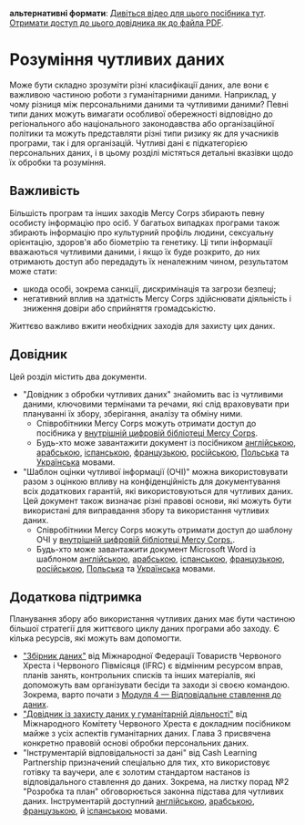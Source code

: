 **альтернативні формати**: [Дивіться відео для цього посібника тут](https://youtu.be/RrHIw10VW4I). [Отримати доступ до цього довідника як до файла PDF](https://dldocs.mercycorps.org/DPPSensitiveDataGuideUA.pdf).

# Розуміння чутливих даних
Може бути складно зрозуміти різні класифікації даних, але вони є важливою частиною роботи з гуманітарними даними. Наприклад, у чому різниця між персональними даними та чутливими даними? Певні типи даних можуть вимагати особливої обережності відповідно до регіонального або національного законодавства або організаційної політики та можуть представляти різні типи ризику як для учасників програми, так і для організацій. Чутливі дані є підкатегорією персональних даних, і в цьому розділі містяться детальні вказівки щодо їх обробки та розуміння.

## Важливість
Більшість програм та інших заходів Mercy Corps збирають певну особисту інформацію про осіб. У багатьох випадках програми також збирають інформацію про культурний профіль людини, сексуальну орієнтацію, здоров'я або біометрію та генетику. Ці типи інформації вважаються чутливими даними, і якщо їх буде розкрито, до них отримають доступ або передадуть їх неналежним чином, результатом може стати:
- шкода особі, зокрема санкції, дискримінація та загрози безпеці;
- негативний вплив на здатність Mercy Corps здійснювати діяльність і зниження довіри або сприйняття громадськістю.

Життєво важливо вжити необхідних заходів для захисту цих даних.

## Довідник
Цей розділ містить два документи.
- "Довідник з обробки чутливих даних" знайомить вас із чутливими даними, ключовими термінами та речами, які
слід враховувати при плануванні їх збору, зберігання, аналізу та обміну ними.
  - Співробітники Mercy Corps можуть отримати доступ до посібника у [внутрішній цифровій бібліотеці Mercy Corps](https://library.mercycorps.org/record/39242).
  - Будь-хто може завантажити документ із посібником [англійською](https://dldocs.mercycorps.org/SensitiveDataProcessingGuidance.pdf), [арабською](https://dldocs.mercycorps.org/SensitiveDataGuidance-AR.pdf), [іспанською](https://dldocs.mercycorps.org/SensitiveDataGuidance-ES.pdf), [французькою](https://dldocs.mercycorps.org/SensitiveDataGuidance-FR.pdf), [російською](https://dldocs.mercycorps.org/SensitiveDataGuidance-RU.pdf), [Польська](http://dldocs.mercycorps.org/SensitiveDataProcessingGuidancePL.pdf) та [Українська](http://dldocs.mercycorps.org/SensitiveDataProcessingGuidanceUA.pdf) мовами.
- "Шаблон оцінки чутливої інформації (ОЧІ)" можна використовувати разом з оцінкою впливу на конфіденційність для документування всіх додаткових гарантій, які використовуються для чутливих даних. Цей документ також визначає різні правові основи, які можуть бути використані для виправдання збору та використання чутливих даних.
  - Співробітники Mercy Corps можуть отримати доступ до шаблону ОЧІ у [внутрішній цифровій бібліотеці Mercy Corps.](https://library.mercycorps.org/record/39246).
  - Будь-хто може завантажити документ Microsoft Word із шаблоном [англійською](http://dldocs.mercycorps.org/SensitiveInformationAssessmentTemplate.docx), [арабською](http://dldocs.mercycorps.org/SensitiveInformationAssessmentTemplate-AR.docx), [іспанською](http://dldocs.mercycorps.org/SensitiveInformationAssessmentTemplate-ES.docx), [французькою](http://dldocs.mercycorps.org/SensitiveInformationAssessmentTemplate-FR.docx),  [російською](http://dldocs.mercycorps.org/SensitiveInformationAssessmentTemplate-RU.docx), [Польська](http://dldocs.mercycorps.org/SensitiveInformationAssessmentTemplatePL.docx) та [Українська](http://dldocs.mercycorps.org/SensitiveInformationAssessmentTemplateUA.docx) мовами.

## Додаткова підтримка
Планування збору або використання чутливих даних має бути частиною більшої стратегії для життєвого циклу даних програми або заходу. Є кілька ресурсів, які можуть вам допомогти.
- ["Збірник даних"](https://preparecenter.org/toolkit/data-playbook-toolkit/) від Міжнародної Федерації Товариств Червоного Хреста і Червоного Півмісяця (IFRC) є відмінним ресурсом вправ, планів занять, контрольних списків та інших матеріалів, які допоможуть вам організувати бесіди та заходи зі своєю командою. Зокрема, варто почати з [Модуля 4 — Відповідальне ставлення до даних](https://preparecenter.org/responsible-data-data-playbook-beta/).
- ["Довідник із захисту даних у гуманітарній діяльності"](https://www.icrc.org/en/data-protection-humanitarian-action-handbook) від Міжнародного Комітету Червоного Хреста є докладним посібником майже з усіх аспектів гуманітарних даних. Глава 3 присвячена конкретно правовій основі обробки персональних даних.
- "Інструментарій відповідальності за дані" від Cash Learning Partnership призначений спеціально для тих, хто використовує готівку та ваучери, але є золотим стандартом настанов із відповідального ставлення до даних. Зокрема, на листку порад №2 "Розробка та план" обговорюється законна підстава для чутливих даних. Інструментарій доступний [англійською](https://www.calpnetwork.org/wp-content/uploads/2021/03/Data-Responsibility-Toolkit_A-guide-for-Cash-and-Voucher-Practitioners.pdf), [арабською](https://www.calpnetwork.org/ar/publication/data-responsibility-toolkit-a-guide-for-cva-practitioners/), [французькою](https://www.calpnetwork.org/fr/publication/data-responsibility-toolkit-a-guide-for-cva-practitioners/), й [іспанською](https://www.calpnetwork.org/es/publication/data-responsibility-toolkit-a-guide-for-cva-practitioners/) мовами.
